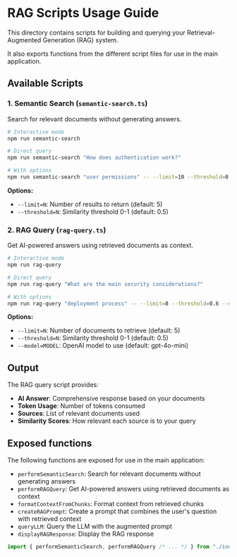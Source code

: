 # RAG Scripts Usage Guide

This directory contains scripts for building and querying your Retrieval-Augmented Generation (RAG) system.

It also exports functions from the different script files for use in the main application.

## Available Scripts

### 1. Semantic Search (`semantic-search.ts`)

Search for relevant documents without generating answers.

```bash
# Interactive mode
npm run semantic-search

# Direct query
npm run semantic-search "How does authentication work?"

# With options
npm run semantic-search "user permissions" -- --limit=10 --threshold=0.7
```

**Options:**

- `--limit=N`: Number of results to return (default: 5)
- `--threshold=N`: Similarity threshold 0-1 (default: 0.5)

### 2. RAG Query (`rag-query.ts`)

Get AI-powered answers using retrieved documents as context.

```bash
# Interactive mode
npm run rag-query

# Direct query
npm run rag-query "What are the main security considerations?"

# With options
npm run rag-query "deployment process" -- --limit=8 --threshold=0.6 --model=gpt-4
```

**Options:**

- `--limit=N`: Number of documents to retrieve (default: 5)
- `--threshold=N`: Similarity threshold 0-1 (default: 0.5)
- `--model=MODEL`: OpenAI model to use (default: gpt-4o-mini)

## Output

The RAG query script provides:

- **AI Answer**: Comprehensive response based on your documents
- **Token Usage**: Number of tokens consumed
- **Sources**: List of relevant documents used
- **Similarity Scores**: How relevant each source is to your query

## Exposed functions

The following functions are exposed for use in the main application:

- `performSemanticSearch`: Search for relevant documents without generating answers
- `performRAGQuery`: Get AI-powered answers using retrieved documents as context
- `formatContextFromChunks`: Format context from retrieved chunks
- `createRAGPrompt`: Create a prompt that combines the user's question with retrieved context
- `queryLLM`: Query the LLM with the augmented prompt
- `displayRAGResponse`: Display the RAG response

```ts
import { performSemanticSearch, performRAGQuery /* ... */ } from "./index";
```

